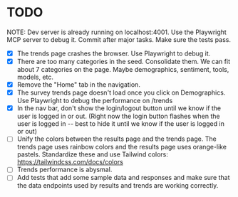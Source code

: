 # TODO

NOTE: Dev server is already running on localhost:4001. Use the Playwright MCP server to debug it. Commit after major tasks. Make sure the tests pass.

- [x] The trends page crashes the browser. Use Playwright to debug it.
- [x] There are too many categories in the seed. Consolidate them. We can fit about 7 categories on the page. Maybe demographics, sentiment, tools, models, etc.
- [x] Remove the "Home" tab in the navigation.
- [x] The survey trends page doesn't load once you click on Demographics. Use Playwright to debug the performance on /trends
- [x] In the nav bar, don't show the login/logout button until we know if the user is logged in or out. (Right now the login button flashes when the user is logged in -- best to hide it until we know if the user is logged in or out)
- [ ] Unify the colors between the results page and the trends page. The trends page uses rainbow colors and the results page uses orange-like pastels. Standardize these and use Tailwind colors: https://tailwindcss.com/docs/colors
- [ ] Trends performance is abysmal.
- [ ] Add tests that add some sample data and responses and make sure that the data endpoints used by results and trends are working correctly.